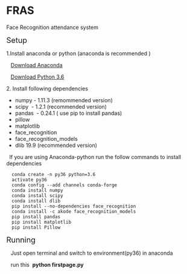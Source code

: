 # FRAS
Face Recognition attendance system


<p><span style="font-size: 15pt;">Setup</span></p>
<p>1.Install anaconda or python (anaconda is recommended )</p>
<p>&nbsp; &nbsp;<a href="https://www.anaconda.com/distribution/">Download Anaconda</a></p>
<p>&nbsp; &nbsp;<a href="https://www.python.org/">Download Python 3.6</a></p>
<p>2. Install following dependencies</p>
<ul>
<li>numpy - 1.11.3 (remommended version)</li>
<li>scipy&nbsp; - 1.2.1 (recommended version)&nbsp; &nbsp;&nbsp;</li>
<li>pandas&nbsp; - 0.24.1 ( use pip to install pandas)</li>
<li>pillow</li>
<li>matplotlib</li>
<li>face_recognition</li>
<li>face_recognition_models</li>
<li>dlib 19.9 (recommended version)</li>
</ul>
<p>&nbsp; If you are using Anaconda-python run the follow commands to install dependencies</p>
<pre><code>  conda create -n py36 python=3.6
  activate py36
  conda config --add channels conda-forge
  conda install numpy
  conda install scipy 
  conda install dlib
  pip install --no-dependencies face_recognition
  conda install -c akode face_recognition_models
  pip install pandas<br />  pip install matplotlib
  pip install Pillow</code></pre>
  
<p><span style="font-size: 15pt;">Running&nbsp;</span></p>
<p>&nbsp; &nbsp;Just open terminal and switch to environment(py36) in anaconda</p>
<p>&nbsp; &nbsp;run this&nbsp; <strong>python firstpage.py&nbsp;</strong></p>
<p>&nbsp;</p>